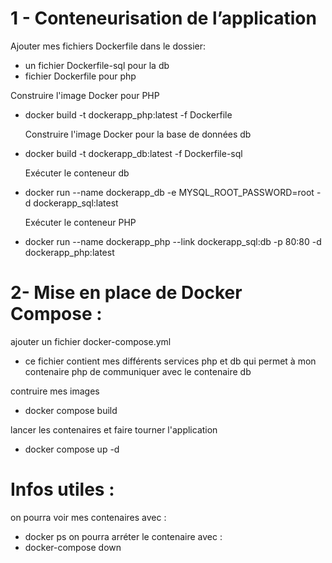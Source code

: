  # 1 - Conteneurisation de l’application 

   Ajouter mes fichiers Dockerfile dans le dossier:
  - un fichier Dockerfile-sql pour la db
  - fichier Dockerfile pour php

   Construire l'image Docker pour PHP 
- docker build -t dockerapp_php:latest -f Dockerfile

  Construire l'image Docker pour la base de données db 
- docker build -t dockerapp_db:latest -f Dockerfile-sql

   Exécuter le conteneur db
- docker run --name dockerapp_db -e MYSQL_ROOT_PASSWORD=root -d dockerapp_sql:latest

   Exécuter le conteneur PHP
- docker run --name dockerapp_php --link dockerapp_sql:db -p 80:80 -d dockerapp_php:latest


 # 2- Mise en place de Docker Compose : 

   ajouter un fichier docker-compose.yml
  - ce fichier contient mes différents services php et db
    qui permet à mon contenaire php de communiquer avec le contenaire db
    
   contruire mes images 
  - docker compose build
  
   lancer les contenaires et faire tourner l'application
  - docker compose up -d




# Infos utiles : 
on pourra voir mes contenaires avec : 
  - docker ps
on pourra arréter le contenaire avec :
  - docker-compose down 
